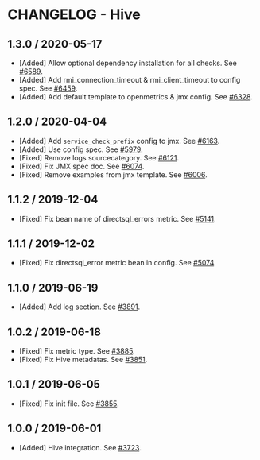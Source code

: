 # CHANGELOG - Hive

## 1.3.0 / 2020-05-17

* [Added] Allow optional dependency installation for all checks. See [#6589](https://github.com/DataDog/integrations-core/pull/6589).
* [Added] Add rmi_connection_timeout & rmi_client_timeout to config spec. See [#6459](https://github.com/DataDog/integrations-core/pull/6459).
* [Added] Add default template to openmetrics & jmx config. See [#6328](https://github.com/DataDog/integrations-core/pull/6328).

## 1.2.0 / 2020-04-04

* [Added] Add `service_check_prefix` config to jmx. See [#6163](https://github.com/DataDog/integrations-core/pull/6163).
* [Added] Use config spec. See [#5979](https://github.com/DataDog/integrations-core/pull/5979).
* [Fixed] Remove logs sourcecategory. See [#6121](https://github.com/DataDog/integrations-core/pull/6121).
* [Fixed] Fix JMX spec doc. See [#6074](https://github.com/DataDog/integrations-core/pull/6074).
* [Fixed] Remove examples from jmx template. See [#6006](https://github.com/DataDog/integrations-core/pull/6006).

## 1.1.2 / 2019-12-04

* [Fixed] Fix bean name of directsql_errors metric. See [#5141](https://github.com/DataDog/integrations-core/pull/5141).

## 1.1.1 / 2019-12-02

* [Fixed] Fix directsql_error metric bean in config. See [#5074](https://github.com/DataDog/integrations-core/pull/5074).

## 1.1.0 / 2019-06-19

* [Added] Add log section. See [#3891](https://github.com/DataDog/integrations-core/pull/3891).

## 1.0.2 / 2019-06-18

* [Fixed] Fix metric type. See [#3885](https://github.com/DataDog/integrations-core/pull/3885).
* [Fixed] Fix Hive metadatas. See [#3851](https://github.com/DataDog/integrations-core/pull/3851).

## 1.0.1 / 2019-06-05

* [Fixed] Fix init file. See [#3855](https://github.com/DataDog/integrations-core/pull/3855).

## 1.0.0 / 2019-06-01

* [Added] Hive integration. See [#3723](https://github.com/DataDog/integrations-core/pull/3723).
